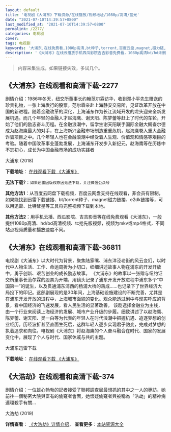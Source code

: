 ```yaml
---
layout: default
title: '电视剧《大浦东》下载资源/在线播放/视频地址/1080p/高清/蓝光'
date: "2021-07-10T14:39:57+0800"
last_modified_at: "2021-07-10T14:39:57+0800"
permalink: /2277/
categories: 电视剧
cover:
tags: 电视剧
keywords: '大浦东,在线免费看,1080p高清,bt种子,torrent,百度云盘,magnet,磁力链,迅雷下载资源'
description: '《大浦东》在线云播放手机西瓜影院吉吉影音免费看，1080p高清bd/hd未删减完整版和tc抢先枪版，mkv/mp4格式，附带bt/torrent种子、magnet/磁力链、百度云盘、网盘资源迅雷下载链接'
---
```


>内容采集生成，如果链接失效，多试几个。


## 《大浦东》在线观看和高清下载-2277

剧情介绍：1986年冬天，纽交所董事长约翰范尔霖访华，收到邓小平先生赠送的珍贵礼物，一张上海发行的股票。范尔霖亲赴上海静安交易所，见证改革开放在中国的新进程。随着金融改革的深化，上海浦东作为长江流域开发的龙头迎来全新发展机遇。而几个年轻的金融人才赵海鹰、谢天阳、陈梦蕾等赶上了时代的车轮，开始了他们的励志奋斗历程。在金融浪潮中，留学生谢天阳联手国际金融大鳄查尔德成为赵海鹰最大的对手，在上海新兴金融市场制造重重危机，赵海鹰卷入重大金融诈骗项目之中。几个年轻人也在金融浪潮中经受着人生观、价值观和情感等艰巨的考验。随着中国改革事业蓬勃发展，上海浦东开发步入新纪元，赵海鹰等在历炼中不忘初心，成长为中国金融市场的成功实践者


大浦东 (2018)

**下载地址**： [在线观看下载 《大浦东》](https://www.btbtdy.me/btdy/dy14161.html) 


**无法下载?**：`如果迅雷因版权原因无法下载，关注微信公众号 `

**其他方法1**：从百度云网盘下载视频，百度云网盘支持在线观看，非会员有限制，如果能找到迅雷下载链接、bt/torrent种子、magnet磁力链接、e2dk链接等，可以用迅雷、比特彗星等工具将完整视频下载到本地。

**其他方法2**：用手机云播、西瓜影院、吉吉影音等在线免费观看《大浦东》，一般提供1080p高清、hd/bd高清视频、tc抢先版视频，视频为mkv或mp4格式，不同站点视频质量和播放速度不同。


## 《大浦东》在线观看和高清下载-36811

电视剧《大浦东》以大时代为背景，聚焦陆家嘴、浦东洋泾老街的风云变幻，以时代中人物生活、工作、命运周折为小切口，细细讲述故事人物在浦东的开发开放中，勇于创新、艰苦创业的成长励志故事。 《大浦东》的故事以一张赠与纽约证交所董事长范尔霖的股票为开端，用镜头记录了浦东开发开放进程中浦东多个“中国第一”的诞生，以及贯通浦东浦西的杨浦大桥的落成……也记录下了世界经济大局投下的印记。这部剧展现的是30年间，上海基础设施建设的不断完善，尤其是在浦东开发开放的进程中，上海城市面貌的变化。观众能透过剧中与现实呼应的背景，看中国经济的飞速发展，看人民生活的显著改善。 该剧选择金融业为主线，由一个行业来阅读上海经济的发展、城市产业升级的步履。细致讲述了以赵海鹰、陈梦蕾、谢天阳、吴一白等为代表的年轻人在时代浪潮中把握机遇、追逐梦想的创业经历。历经波折甚至直面生死后，这群年轻人逐步实现君子豹变，完成对梦想的执着追求和向往。电视剧《大浦东》将赵海鹰的个人奋斗融合在时代、国家的发展变化中，展现了个人与时代、国家休戚与共的主题。


大浦东迅雷下载

**下载地址**： [在线观看下载 《大浦东》](https://www.993dy.com//vod-detail-id-34048.html) 


## 《大浩劫》在线观看和高清下载-374

剧情介绍：一位雄心勃勃的記者接受了聯邦調查局最想抓的其中之一人的專訪，她前往一個秘密大院與富有的偷窺者會面，她懷疑偷窺者與被稱為「浩劫」的精神病連環殺手有關…


大浩劫 (2019)

**详情查看**： [《大浩劫》详情介绍](/movie/374/)， **查看更多**：[本站资源大全](/movie/t/all/)

